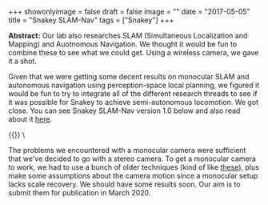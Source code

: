 +++
showonlyimage = false
draft = false
image = ""
date  = "2017-05-05"
title = "Snakey SLAM-Nav"
tags  = ["Snakey"]
+++

**Abstract:** Our lab also researches SLAM (Simultaneous Localization
and Mapping) and Auotnomous Navigation.  We thought it would be fun to
combine these to see what we could get.  Using a wireless camera, we
gave it a shot. 
<!--more-->


Given that we were getting some decent results on monocular SLAM and
autonomous navigation using perception-space local planning, we figured
it would be fun to try to integrate all of the different research
threads to see if it was possible for Snakey to achieve semi-autonomous
locomotion.  We got close. You can see Snakey SLAM-Nav version 1.0 below
and also read about it [here](https://arxiv.org/abs/1908.07101).

{{<youtube UxFHa20I7zs>}} \

The problems we encountered with a monocular camera were sufficient that
we've decided to go with a stereo camera.  To get a monocular camera to
work, we had to use a bunch of older techniques (kind of like
[these](https://smartech.gatech.edu/handle/1853/24697)), plus make some
assumptions about the camera motion since a monocular setup lacks scale
recovery.  We should have some results soon.  Our aim is to submit them
for publication in March 2020.
